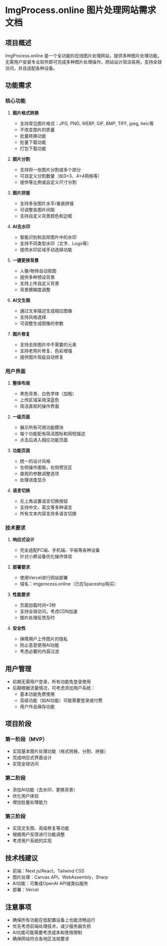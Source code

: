 # ImgProcess.online 图片处理网站需求文档

## 项目概述
ImgProcess.online 是一个全功能的在线图片处理网站，提供多种图片处理功能，无需用户安装专业软件即可完成多种图片处理操作。网站设计简洁易用，支持全球访问，并且适配各种设备。

## 功能需求

### 核心功能
1. **图片格式转换**
   - 支持常见图片格式：JPG, PNG, WEBP, GIF, BMP, TIFF, jpeg, heic等
   - 不改变图片的质量
   - 批量转换功能
   - 批量下载功能
   - 打包下载功能

2. **图片分割**
   - 支持将一张图片分割成多个部分
   - 可自定义分割数量（如3×3、4×4网格等）
   - 提供等比例或自定义尺寸分割

3. **图片拼接**
   - 支持多张图片水平/垂直拼接
   - 可调整各图片间距
   - 支持自定义背景颜色和边框

4. **AI去水印**
   - 智能识别和去除图片中的水印
   - 支持不同类型水印（文字、Logo等）
   - 提供水印区域手动选择功能

5. **一键更换背景**
   - 人像/物体自动抠图
   - 提供多种预设背景
   - 支持上传自定义背景
   - 背景模糊度调整

6. **AI文生图**
   - 通过文本描述生成相应图像
   - 支持风格选择
   - 可调整生成图像的参数

7. **图片修复**
   - 支持去除图片中不需要的元素
   - 支持老照片修复、色彩增强
   - 提供图片瑕疵自动修复

### 用户界面

1. **整体布局**
   - 黑色背景、白色字体（加粗）
   - 上传区域采用深蓝色
   - 简洁直观的操作界面

2. **一级页面**
   - 展示所有可用功能模块
   - 每个功能配有简洁图标和简短描述
   - 点击后进入相应功能页面

3. **功能页面**
   - 统一的设计风格
   - 左侧操作面板，右侧预览区
   - 直观的参数调整选项
   - 处理进度显示

4. **语言切换**
   - 左上角设置语言切换按钮
   - 支持中文、英文等多种语言
   - 所有文本内容支持多语言切换

### 技术要求

1. **响应式设计**
   - 完全适配PC端、手机端、平板等各种设备
   - 针对小屏设备优化操作体验

2. **部署要求**
   - 使用Vercel进行网站部署
   - 域名：imgprocess.online（已在Spaceship购买）

3. **性能要求**
   - 页面加载时间<3秒
   - 支持全球访问，考虑CDN加速
   - 图片处理反馈及时

4. **安全性**
   - 保障用户上传图片的隐私
   - 防止恶意使用AI功能
   - 考虑必要的内容过滤

## 用户管理
- 前期无需用户登录，所有功能免登录使用
- 后期根据流量情况，可考虑添加用户系统：
  - 基本功能免费使用
  - 高级功能（如AI功能）可能需要登录或付费
  - 用户作品保存功能

## 项目阶段

### 第一阶段（MVP）
- 实现基本图片处理功能（格式转换、分割、拼接）
- 完成响应式界面设计
- 实现全球访问

### 第二阶段
- 添加AI功能（去水印、更换背景）
- 优化用户体验
- 增加批量处理能力

### 第三阶段
- 实现文生图、高级修复等功能
- 根据用户反馈进行功能调整
- 考虑用户系统的实现

## 技术栈建议
- 前端：Next.js/React，Tailwind CSS
- 图片处理：Canvas API，WebAssembly，Sharp
- AI功能：可集成OpenAI API或类似服务
- 部署：Vercel

## 注意事项
- 确保所有功能在低配置设备上也能流畅运行
- 优先考虑前端处理技术，减少服务器负担
- AI功能可能需要考虑成本和使用限制
- 确保网站符合各地区法规要求 